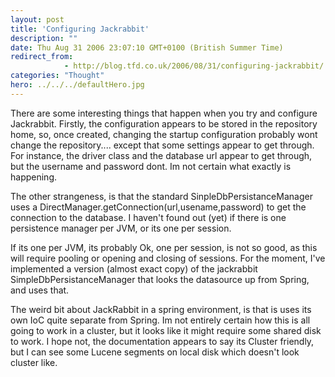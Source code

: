 ```yaml
---
layout: post
title: 'Configuring Jackrabbit'
description: ""
date: Thu Aug 31 2006 23:07:10 GMT+0100 (British Summer Time)
redirect_from: 
            - http://blog.tfd.co.uk/2006/08/31/configuring-jackrabbit/
categories: "Thought"
hero: ../../../defaultHero.jpg
---
```

There are some interesting things that happen when you try and configure Jackrabbit. Firstly, the configuration appears to be stored in the repository home, so, once created, changing the startup configuration probably wont change the repository.... except that some settings appear to get through. For instance, the driver class and the database url appear to get through, but the username and password dont. Im not certain what exactly is happening.

The other strangeness, is that the standard SinpleDbPersistanceManager uses a DirectManager.getConnection(url,usename,password) to get the connection to the database. I haven't found out (yet) if there is one persistence manager per JVM, or its one per session.

If its one per JVM, its probably Ok, one per session, is not so good, as this will require pooling or opening and closing of sessions. For the moment, I've implemented a version (almost exact copy) of the jackrabbit SimpleDbPersistanceManager that looks the datasource up from Spring, and uses that.

The weird bit about JackRabbit in a spring environment, is that is uses its own IoC quite separate from Spring. Im not entirely certain how this is all going to work in a cluster, but it looks like it might require some shared disk to work. I hope not, the documentation appears to say its Cluster friendly, but I can see some Lucene segments on local disk which doesn't look cluster like.
